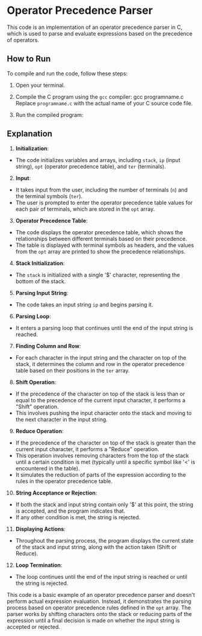 # Operator Precedence Parser

This code is an implementation of an operator precedence parser in C, which is used to parse and evaluate expressions based on the precedence of operators.

## How to Run

To compile and run the code, follow these steps:

1. Open your terminal.
2. Compile the C program using the `gcc` compiler:
gcc programname.c
Replace `programname.c` with the actual name of your C source code file.

3. Run the compiled program:


## Explanation

1. **Initialization**:
- The code initializes variables and arrays, including `stack`, `ip` (input string), `opt` (operator precedence table), and `ter` (terminals).

2. **Input**:
- It takes input from the user, including the number of terminals (`n`) and the terminal symbols (`ter`).
- The user is prompted to enter the operator precedence table values for each pair of terminals, which are stored in the `opt` array.

3. **Operator Precedence Table**:
- The code displays the operator precedence table, which shows the relationships between different terminals based on their precedence.
- The table is displayed with terminal symbols as headers, and the values from the `opt` array are printed to show the precedence relationships.

4. **Stack Initialization**:
- The `stack` is initialized with a single '$' character, representing the bottom of the stack.

5. **Parsing Input String**:
- The code takes an input string `ip` and begins parsing it.

6. **Parsing Loop**:
- It enters a parsing loop that continues until the end of the input string is reached.

7. **Finding Column and Row**:
- For each character in the input string and the character on top of the stack, it determines the column and row in the operator precedence table based on their positions in the `ter` array.

8. **Shift Operation**:
- If the precedence of the character on top of the stack is less than or equal to the precedence of the current input character, it performs a "Shift" operation.
- This involves pushing the input character onto the stack and moving to the next character in the input string.

9. **Reduce Operation**:
- If the precedence of the character on top of the stack is greater than the current input character, it performs a "Reduce" operation.
- This operation involves removing characters from the top of the stack until a certain condition is met (typically until a specific symbol like '<' is encountered in the table).
- It simulates the reduction of parts of the expression according to the rules in the operator precedence table.

10. **String Acceptance or Rejection**:

 - If both the stack and input string contain only '$' at this point, the string is accepted, and the program indicates that.
 - If any other condition is met, the string is rejected.

11. **Displaying Actions**:

 - Throughout the parsing process, the program displays the current state of the stack and input string, along with the action taken (Shift or Reduce).

12. **Loop Termination**:
 - The loop continues until the end of the input string is reached or until the string is rejected.

This code is a basic example of an operator precedence parser and doesn't perform actual expression evaluation. Instead, it demonstrates the parsing process based on operator precedence rules defined in the `opt` array. The parser works by shifting characters onto the stack or reducing parts of the expression until a final decision is made on whether the input string is accepted or rejected.

